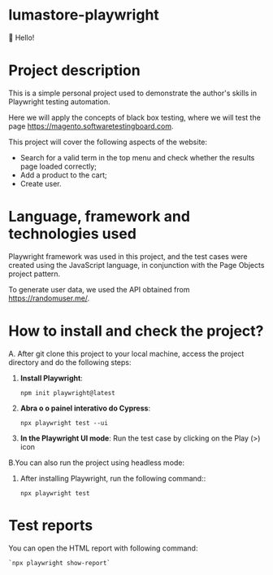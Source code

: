 # lumastore-playwright 
👋 Hello!

# Project description
This is a simple personal project used to demonstrate the author's skills in Playwright testing automation.

Here we will apply the concepts of black box testing, where we will test the page https://magento.softwaretestingboard.com. 

This project will cover the following aspects of the website:
- Search for a valid term in the top menu and check whether the results page loaded correctly;
- Add a product to the cart;
- Create user.

# Language, framework and technologies used
Playwright framework was used in this project, and the test cases were created using the JavaScript language, in conjunction with the Page Objects project pattern.

To generate user data, we used the API obtained from https://randomuser.me/.


# How to install and check the project?

A. After git clone this project to your local machine, access the project directory and do the following steps: 

1. **Install Playwright**: 

    `npm init playwright@latest`

2. **Abra o o painel interativo do Cypress**: 

    `npx playwright test --ui`

3. **In the Playwright UI mode**: Run the test case by clicking on the Play (>) icon



B.You can also run the project using headless mode:

1. After installing Playwright, run the following command::

    `npx playwright test`



# Test reports

You can open the  HTML report with following command: 

    `npx playwright show-report`